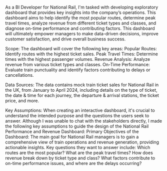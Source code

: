 As a BI Developer for National Rail, I'm tasked with developing exploratory dashboard that provides key insights into the company’s operations. This dashboard aims to help identify the most popular routes, determine peak travel times, analyze revenue from different ticket types and classes, and diagnose on-time performance and contributing factors. This dashboard will ultimately empower managers to make data-driven decisions, improve customer satisfaction, and drive overall business success.


Scope:
The dashboard will cover the following key areas:
Popular Routes: Identify routes with the highest ticket sales.
Peak Travel Times: Determine times with the highest passenger volumes.
Revenue Analysis: Analyze revenue from various ticket types and classes.
On-Time Performance: Evaluate train punctuality and identify factors contributing to delays or cancellations.


Data Sources:
The data contains mock train ticket sales for National Rail in the UK, from January to April 2024, including details on the type of ticket, the date & time for each journey, the departure & arrival stations, the ticket price, and more.


Key Assumptions:
When creating an interactive dashboard, it's crucial to understand the intended purpose and the questions the users seek to answer. Although I was unable to chat with the stakeholders directly, I made the following key assumptions to guide the design of the National Rail Performance and Revenue Dashboard:
Primary Objectives of the Dashboard:
The main goal for National Rail managers is to gain a comprehensive view of train operations and revenue generation, providing actionable insights.
Key questions they want to answer include:
Which routes are the most popular?
What are the peak travel times?
How does revenue break down by ticket type and class?
What factors contribute to on-time performance issues, and where are the delays occurring?
